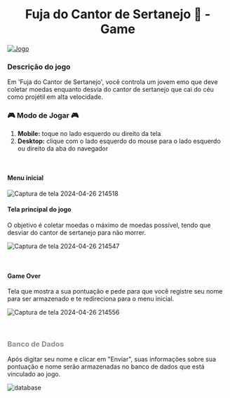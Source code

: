 <h1 style="text-align: center;"><b> Fuja do Cantor de Sertanejo 🏃 - Game </b></h1>

[![Jogo](https://img.shields.io/website?label=Clique_aqui_para_jogar&style=for-the-badge&url=https://spacewarsed.netlify.app/)](https://662c4581769e9059affd4c0b--graceful-jalebi-6b4a0d.netlify.app/)

<h3><b>Descrição do jogo</b></h3>


Em 'Fuja do Cantor de Sertanejo', você controla um jovem emo que deve coletar moedas enquanto desvia do cantor de sertanejo que cai do céu como projétil em alta velocidade.





<h3><b>🎮 Modo de Jogar 🎮</b></h3> 

<ol>
  <li><b>Mobile:</b> toque no lado esquerdo ou direito da tela </li>
  <li><b>Desktop:</b> clique com o lado esquerdo do mouse para o lado esquerdo ou direito da aba do navegador</li>
</ol>

<br>

<h4>Menu inicial</h4>

![Captura de tela 2024-04-26 214518](https://github.com/amandabarboza/Game-Fuja-do-Cantor-de-Sertanejo/assets/71797931/49b696f8-c3c5-4680-bb49-341ae7149592)
<br>

<h4>Tela principal do jogo</h4>
<p> O objetivo é coletar moedas o máximo de moedas possível, tendo que desviar do cantor de sertanejo para não morrer. </p>

![Captura de tela 2024-04-26 214547](https://github.com/amandabarboza/Game-Fuja-do-Cantor-de-Sertanejo/assets/71797931/547b69ab-911d-4f6a-8ee2-38fed6a0b37b)

<br>
<h4>Game Over</h4> <p>Tela que mostra a sua pontuação e pede para que você registre seu nome para ser armazenado e te redireciona para o menu inicial.</p>

![Captura de tela 2024-04-26 214556](https://github.com/amandabarboza/Game-Fuja-do-Cantor-de-Sertanejo/assets/71797931/6ad734bd-8ee7-428a-b255-71a3593d9fdf)

<br>
<h3 style="color: rgb(141, 141, 141);"> Banco de Dados </h3> 
<p>Após digitar seu nome e clicar em "Enviar", suas informações sobre sua pontuação e nome serão armazenadas no banco de dados que está vinculado ao jogo. </p>

![database](https://github.com/amandabarboza/Game-Fuja-do-Cantor-de-Sertanejo/assets/71797931/b8540dae-579b-4b12-ba52-6ffdf2e1e041)

